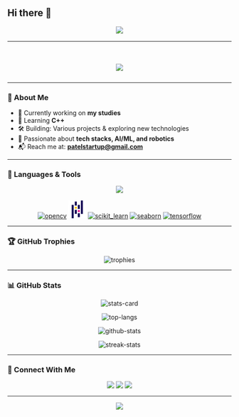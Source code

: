 ## Hi there 👋

<!-- 💻 TECHNICAL HEADER GIF -->
<div align="center">
  <img src="https://media.giphy.com/media/qgQUggAC3Pfv687qPC/giphy.gif" height="200" />
</div>

---

<!-- ⌨️ TYPING ANIMATION -->
<h1 align="center">
  <img src="https://readme-typing-svg.herokuapp.com?font=Fira+Code&weight=500&size=24&pause=1000&center=true&vCenter=true&width=500&lines=Hey+%F0%9F%91%8B+I'm+Parth+Patel;Student+%7C+Developer;Currently+Learning+C%2B%2B;Let's+build+something+awesome!" />
</h1>

---

### 🚀 About Me

- 🔭 Currently working on **my studies**
- 🌱 Learning **C++**
- 🛠️ Building: Various projects & exploring new technologies
- 📍 Passionate about **tech stacks, AI/ML, and robotics**
- 📬 Reach me at: **patelstartup@gmail.com**

---

### 🧰 Languages & Tools

<p align="center">
  <img src="https://skillicons.dev/icons?i=py,c,cpp,php,html,css,js,bash,git,github,mysql,sqlite,gitlab,postman,blender,arduino,linux,vscode,visualstudio,powershell,flask,pytorch,selenium,bootstrap" />
</p>

<p align="center">
  <a href="https://opencv.org/" target="_blank"><img src="https://www.vectorlogo.zone/logos/opencv/opencv-icon.svg" alt="opencv" width="40" height="40"/></a>
  <a href="https://pandas.pydata.org/" target="_blank"><img src="https://raw.githubusercontent.com/devicons/devicon/master/icons/pandas/pandas-original.svg" alt="pandas" width="40" height="40"/></a>
  <a href="https://scikit-learn.org/" target="_blank"><img src="https://upload.wikimedia.org/wikipedia/commons/0/05/Scikit_learn_logo_small.svg" alt="scikit_learn" width="40" height="40"/></a>
  <a href="https://seaborn.pydata.org/" target="_blank"><img src="https://seaborn.pydata.org/_images/logo-mark-lightbg.svg" alt="seaborn" width="40" height="40"/></a>
  <a href="https://www.tensorflow.org" target="_blank"><img src="https://www.vectorlogo.zone/logos/tensorflow/tensorflow-icon.svg" alt="tensorflow" width="40" height="40"/></a>
</p>

---

### 🏆 GitHub Trophies

<p align="center">
  <img src="https://github-profile-trophy.vercel.app/?username=parth-patel010&theme=onedark&margin-w=10&margin-h=10" alt="trophies" />
</p>

---

### 📊 GitHub Stats

<p align="center">
  <img src="https://kasroudra-stats-card.onrender.com/user?user=parth-patel010&theme=dracula&layout=compact" alt="stats-card"/>
</p>

<p align="center">
  <img src="https://github-readme-stats.vercel.app/api/top-langs?username=parth-patel010&show_icons=true&layout=pie&theme=dracula" alt="top-langs" />
</p>

<p align="center">
  <img src="https://github-readme-stats.vercel.app/api?username=parth-patel010&show_icons=true&theme=synthwave" alt="github-stats" />
</p>

<p align="center">
  <img src="https://github-readme-streak-stats.herokuapp.com/?user=parth-patel010&theme=dracula" alt="streak-stats" />
</p>

---

### 🔗 Connect With Me

<p align="center">
  <a href="mailto:patelstartup@gmail.com"><img src="https://img.shields.io/badge/Gmail-Send_Mail-red?style=for-the-badge&logo=gmail" /></a>
  <a href="https://github.com/parth-patel010" target="_blank"><img src="https://img.shields.io/badge/GitHub-Parth%20Patel-black?style=for-the-badge&logo=github" /></a>
  <a href="https://www.instagram.com/parthpatel_.__/" target="_blank"><img src="https://img.shields.io/badge/Instagram-Follow-E4405F?style=for-the-badge&logo=instagram" /></a>
</p>

---

<p align="center">
  <img src="https://komarev.com/ghpvc/?username=parth-patel010&label=Profile%20Views&color=brightgreen&style=flat" />
</p>
